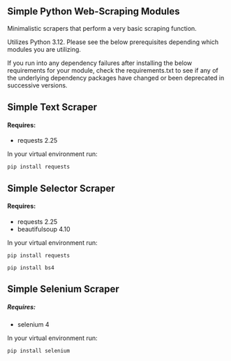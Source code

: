 ## Simple Python Web-Scraping Modules

Minimalistic scrapers that perform a very basic scraping function.

Utilizes Python 3.12.
Please see the below prerequisites depending which modules you are utilizing.

If you run into any dependency failures after installing the below requirements for your module, check the requirements.txt to see if any of the underlying dependency packages have changed or been deprecated in successive versions.

## Simple Text Scraper
#### Requires:

* requests 2.25
  
In your virtual environment run:

`pip install requests`

## Simple Selector Scraper
#### Requires:
* requests 2.25
* beautifulsoup 4.10

In your virtual environment run:

`pip install requests`

`pip install bs4`

## Simple Selenium Scraper
##### Requires:
* selenium 4

In your virtual environment run:

`pip install selenium`

